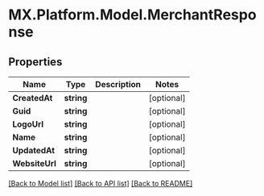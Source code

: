 # MX.Platform.Model.MerchantResponse

## Properties

Name | Type | Description | Notes
------------ | ------------- | ------------- | -------------
**CreatedAt** | **string** |  | [optional] 
**Guid** | **string** |  | [optional] 
**LogoUrl** | **string** |  | [optional] 
**Name** | **string** |  | [optional] 
**UpdatedAt** | **string** |  | [optional] 
**WebsiteUrl** | **string** |  | [optional] 

[[Back to Model list]](../README.md#documentation-for-models) [[Back to API list]](../README.md#documentation-for-api-endpoints) [[Back to README]](../README.md)

